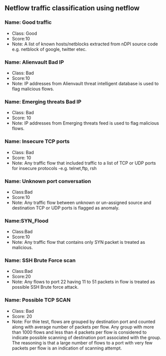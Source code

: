 ## Netflow traffic classification using netflow

### Name: Good traffic
* Class: Good
* Score:10
* Note: A list of known hosts/netblocks extracted from nDPI source code e.g. netblock of google, twitter etec.

### Name: Alienvault Bad IP
* Class: Bad
* Score:10
* Note: IP addresses from Alienvault threat intelligent database is used to flag malicious flows.

### Name: Emerging threats Bad IP
* Class: Bad
* Score: 10
* Note: IP addresses from Emerging threats feed is used to flag malicious flows. 

### Name: Insecure TCP ports
* Class: Bad
* Score: 10
* Note: Any traffic flow that included traffic to a list of TCP or UDP ports for insecure protocols -e.g. telnet,ftp, rsh

### Name: Unknown port conversation
* Class:Bad
* Score:10
* Note: Any traffic flow between unknown or un-assigned source and destination TCP or UDP ports is flagged as anomaly.

### Name:SYN_Flood
* Class:Bad
* Score:10
* Note: Any traffic flow that contains only SYN packet is treated as malicious.

### Name: SSH Brute Force scan
* Class:Bad
* Score:20
* Note: Any flows to port 22 having 11 to 51 packets in flow is treated as possible SSH Brute force attack.

### Name: Possible TCP SCAN
* Class: Bad
* Score: 20
* Note: For thie test, flows are grouped by destination port and counted along with average number of packets per flow. Any group with more than 1000 flows and less than 4 packets per flow is considered to indicate possible scanning of destination port associated with the group. The reasoning is that a large number of flows to a port with very few packets per flow is an indication of scanning attempt.
